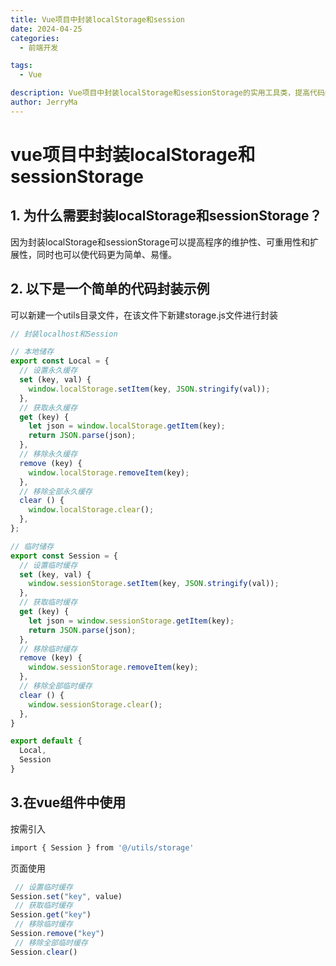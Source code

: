 ```yaml
---
title: Vue项目中封装localStorage和session
date: 2024-04-25
categories:
  - 前端开发

tags:
  - Vue

description: Vue项目中封装localStorage和sessionStorage的实用工具类，提高代码的可维护性
author: JerryMa
---
```


# vue项目中封装localStorage和sessionStorage

## **1. 为什么需要封装localStorage和sessionStorage？**

因为封装localStorage和sessionStorage可以提高程序的维护性、可重用性和扩展性，同时也可以使代码更为简单、易懂。

## **2. 以下是一个简单的代码封装示例**

可以新建一个utils目录文件，在该文件下新建storage.js文件进行封装

```javascript
// 封装localhost和Session

// 本地储存
export const Local = {
  // 设置永久缓存
  set (key, val) {
    window.localStorage.setItem(key, JSON.stringify(val));
  },
  // 获取永久缓存
  get (key) {
    let json = window.localStorage.getItem(key);
    return JSON.parse(json);
  },
  // 移除永久缓存
  remove (key) {
    window.localStorage.removeItem(key);
  },
  // 移除全部永久缓存
  clear () {
    window.localStorage.clear();
  },
};

// 临时储存
export const Session = {
  // 设置临时缓存
  set (key, val) {
    window.sessionStorage.setItem(key, JSON.stringify(val));
  },
  // 获取临时缓存
  get (key) {
    let json = window.sessionStorage.getItem(key);
    return JSON.parse(json);
  },
  // 移除临时缓存
  remove (key) {
    window.sessionStorage.removeItem(key);
  },
  // 移除全部临时缓存
  clear () {
    window.sessionStorage.clear();
  },
}

export default {
  Local,
  Session
}
```

## **3.在vue组件中使用**

按需引入

```bash
import { Session } from '@/utils/storage'
```

页面使用

```javascript
 // 设置临时缓存
Session.set("key", value)
 // 获取临时缓存
Session.get("key")
 // 移除临时缓存
Session.remove("key")
 // 移除全部临时缓存
Session.clear()
```